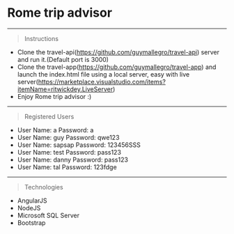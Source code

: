 # Rome trip advisor

---

> Instructions

- Clone the travel-api(https://github.com/guymallegro/travel-api) server and run it.(Default port is 3000)
- Clone the travel-app(https://github.com/guymallegro/travel-app) and launch the index.html file using a local server, easy with
  live server(https://marketplace.visualstudio.com/items?itemName=ritwickdey.LiveServer)
- Enjoy Rome trip advisor :)

---

> Registered Users

- User Name: a         Password: a
- User Name: guy       Password: qwe123
- User Name: sapsap    Password: 123456SSS
- User Name: test      Password: pass123
- User Name: danny     Password: pass123
- User Name: tal       Password: 123fdge

---

> Technologies

- AngularJS
- NodeJS
- Microsoft SQL Server
- Bootstrap


